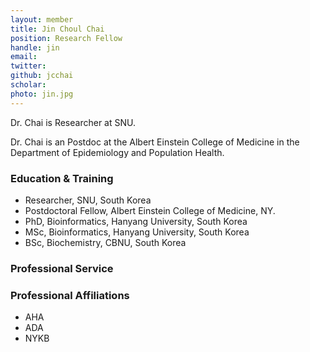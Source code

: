 ```yaml
---
layout: member
title: Jin Choul Chai
position: Research Fellow
handle: jin
email:
twitter:
github: jcchai
scholar: 
photo: jin.jpg
---
```


Dr. Chai is Researcher at SNU.

Dr. Chai is an Postdoc at the Albert Einstein College of Medicine in the Department of Epidemiology and Population Health.


###


### Education & Training
- Researcher, SNU, South Korea
- Postdoctoral Fellow, Albert Einstein College of Medicine, NY.
- PhD, Bioinformatics, Hanyang University, South Korea
- MSc, Bioinformatics, Hanyang University, South Korea
- BSc, Biochemistry, CBNU, South Korea



### Professional Service


### Professional Affiliations

- AHA
- ADA
- NYKB


<!--

He trained as a bioinformatician with a particular focus on human genomics and neuroscience. His PhD project involved in National Autism Research Project - [The Cooperative Research Centre for Living with Autism](http://www.autismcrc.com.au/) - for the genomic sequencing project of Australian Autism families ([An et al. (2014)](https://www.nature.com/articles/tp201438)).

During the postdoctoral training with [Dr. Stephan Sanders at UCSF](https://sanderslab.github.io/team/stephansanders), he worked on the analysis of whole genome sequencing data for the discovery of noncoding loci in ASD ([An et al. (2018)](https://www.nature.com/articles/s41588-018-0107-y), [Werling et al. (2018)](http://science.sciencemag.org/content/362/6420/eaat6576.long)). Working with numerous collaborators, he played an integral role in developing a framework to identify high-confidence de novo and rare inherited variant from whole genome sequencing data and performing a rigorous association test to identify ASD associated noncoding loci.<200b>

As a PI, Dr. An leads the team studying the etiology of developmental disorders through the discovery of genetic risk factors. The team is working on the analysis of whole exome and genome sequencing data to identify de novo and noncoding mutations associated with developmental and neurological disorders.

-->





